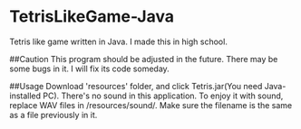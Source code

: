 # TetrisLikeGame-Java
 Tetris like game written in Java. I made this in high school.

##Caution
This program should be adjusted in the future.
There may be some bugs in it.
I will fix its code someday.

##Usage
Download 'resources' folder, and click Tetris.jar(You need Java-installed PC).
There's no sound in this application. To enjoy it with sound, replace WAV files in /resources/sound/.
Make sure the filename is the same as a file previously in it.
